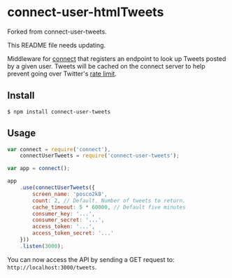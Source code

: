 # connect-user-htmlTweets

Forked from connect-user-tweets.

This README file needs updating.

Middleware for [connect](https://github.com/senchalabs/connect) that registers an endpoint to look up Tweets posted by a given user. Tweets will be cached on the connect server to help prevent going over Twitter's [rate limit](https://dev.twitter.com/docs/rate-limiting/1.1).

## Install

`$ npm install connect-user-tweets`

## Usage

```javascript
var connect = require('connect'),
    connectUserTweets = require('connect-user-tweets');

var app = connect();

app
    .use(connectUserTweets({
        screen_name: 'posco2k8',
        count: 2, // Default. Number of tweets to return.
        cache_timeout: 5 * 60000, // Default five minutes
        consumer_key: '...', 
        consumer_secret: '...',
        access_token: '...',
        access_token_secret: '...'
    }))
    .listen(3000);
```

You can now access the API by sending a GET request to: `http://localhost:3000/tweets`.
